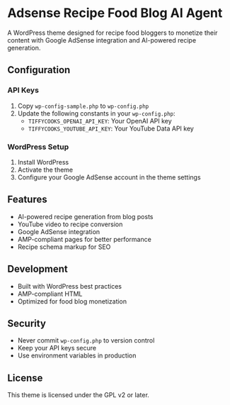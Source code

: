 # Adsense Recipe Food Blog AI Agent

A WordPress theme designed for recipe food bloggers to monetize their content with Google AdSense integration and AI-powered recipe generation.

## Configuration

### API Keys
1. Copy `wp-config-sample.php` to `wp-config.php`
2. Update the following constants in your `wp-config.php`:
   - `TIFFYCOOKS_OPENAI_API_KEY`: Your OpenAI API key
   - `TIFFYCOOKS_YOUTUBE_API_KEY`: Your YouTube Data API key

### WordPress Setup
1. Install WordPress
2. Activate the theme
3. Configure your Google AdSense account in the theme settings

## Features
- AI-powered recipe generation from blog posts
- YouTube video to recipe conversion
- Google AdSense integration
- AMP-compliant pages for better performance
- Recipe schema markup for SEO

## Development
- Built with WordPress best practices
- AMP-compliant HTML
- Optimized for food blog monetization

## Security
- Never commit `wp-config.php` to version control
- Keep your API keys secure
- Use environment variables in production

## License
This theme is licensed under the GPL v2 or later. 